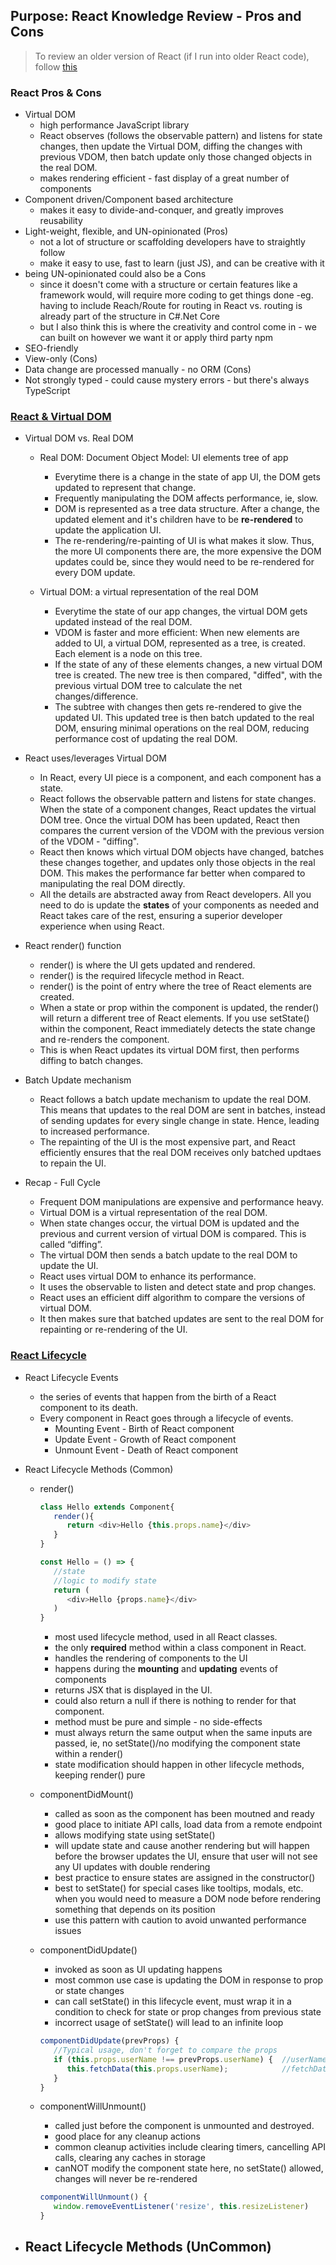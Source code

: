 ## Purpose: React Knowledge Review - Pros and Cons

> To review an older version of React (if I run into older React code), follow [this](https://www.w3schools.com/react/react_render.asp)
> 

### React Pros & Cons
- Virtual DOM
   - high performance JavaScript library 
   - React observes (follows the observable pattern) and listens for state changes, then update the Virtual DOM, diffing the changes with previous VDOM, then batch update only those changed objects in the real DOM.  
   - makes rendering efficient - fast display of a great number of components
- Component driven/Component based architecture 
   - makes it easy to divide-and-conquer, and greatly improves reusability
- Light-weight, flexible, and UN-opinionated (Pros)
   - not a lot of structure or scaffolding developers have to straightly follow 
   - make it easy to use, fast to learn (just JS), and can be creative with it
- being UN-opinionated could also be a Cons 
   - since it doesn't come with a structure or certain features like a framework would, will require more coding to get things done -eg. having to include Reach/Route for routing in React vs. routing is already part of the structure in C#.Net Core 
   - but I also think this is where the creativity and control come in - we can built on however we want it or apply third party npm
- SEO-friendly
- View-only (Cons)
- Data change are processed manually - no ORM (Cons)
- Not strongly typed - could cause mystery errors - but there's always TypeScript

### [React & Virtual DOM](https://programmingwithmosh.com/react/react-virtual-dom-explained/)
- Virtual DOM vs. Real DOM
   - Real DOM: Document Object Model: UI elements tree of app
      - Everytime there is a change in the state of app UI, the DOM gets updated to represent that change.
      - Frequently manipulating the DOM affects performance, ie, slow.
      - DOM is represented as a tree data structure. After a change, the updated element and it's children have to be **re-rendered** to update the application UI.  
      - The re-rendering/re-painting of UI is what makes it slow.  Thus, the more UI components there are, the more expensive the DOM updates could be, since they would need to be re-rendered for every DOM update.
   
   - Virtual DOM: a virtual representation of the real DOM
      - Everytime the state of our app changes, the virtual DOM gets updated instead of the real DOM.
      - VDOM is faster and more efficient: When new elements are added to UI, a virtual DOM, represented as a tree, is created.  Each element is a node on this tree.  
      - If the state of any of these elements changes, a new virtual DOM tree is created. The new tree is then compared, "diffed", with the previous virtual DOM tree to calculate the net changes/difference.  
      - The subtree with changes then gets re-rendered to give the updated UI.  This updated tree is then batch updated to the real DOM, ensuring minimal operations on the real DOM, reducing performance cost of updating the real DOM.

- React uses/leverages Virtual DOM
   - In React, every UI piece is a component, and each component has a state.  
   - React follows the observable pattern and listens for state changes.  When the state of a component changes, React updates the virtual DOM tree. Once the virtual DOM has been updated, React then compares the current version of the VDOM with the previous version of the VDOM - "diffing".
   - React then knows which virtual DOM objects have changed, batches these changes together, and updates only those objects in the real DOM. This makes the performance far better when compared to manipulating the real DOM directly.
   - All the details are abstracted away from React developers.  All you need to do is update the **states** of your components as needed and React takes care of the rest, ensuring a superior developer experience when using React.

- React render() function
   - render() is where the UI gets updated and rendered. 
   - render() is the required lifecycle method in React.
   - render() is the point of entry where the tree of React elements are created.
   - When a state or prop within the component is updated, the render() will return a different tree of React elements.  If you use setState() within the component, React immediately detects the state change and re-renders the component.
   - This is when React updates its virtual DOM first, then performs diffing to batch changes.

- Batch Update mechanism
   - React follows a batch update mechanism to update the real DOM.  This means that updates to the real DOM are sent in batches, instead of sending updates for every single change in state.  Hence, leading to increased performance.
   - The repainting of the UI is the most expensive part, and React efficiently ensures that the real DOM receives only batched updtaes to repain the UI.

- Recap - Full Cycle
   - Frequent DOM manipulations are expensive and performance heavy.
   - Virtual DOM is a virtual representation of the real DOM.
   - When state changes occur, the virtual DOM is updated and the previous and current version of virtual DOM is compared. This is called “diffing”.
   - The virtual DOM then sends a batch update to the real DOM to update the UI.
   - React uses virtual DOM to enhance its performance.
   - It uses the observable to listen and detect state and prop changes.
   - React uses an efficient diff algorithm to compare the versions of virtual DOM.
   - It then makes sure that batched updates are sent to the real DOM for repainting or re-rendering of the UI.

### [React Lifecycle](https://programmingwithmosh.com/javascript/react-lifecycle-methods/) 
   - React Lifecycle Events
      - the series of events that happen from the birth of a React component to its death.
      - Every component in React goes through a lifecycle of events.
         - Mounting Event - Birth of React component
         - Update Event - Growth of React component
         - Unmount Event - Death of React component

   - React Lifecycle Methods (Common)
      - render() 
         ```js
         class Hello extends Component{
            render(){
               return <div>Hello {this.props.name}</div>
            }
         }

         const Hello = () => {
            //state
            //logic to modify state
            return (
               <div>Hello {props.name}</div>
            )
         }
         ```
         - most used lifecycle method, used in all React classes.
         - the only **required** method within a class component in React.
         - handles the rendering of components to the UI
         - happens during the **mounting** and **updating** events of components
         - returns JSX that is displayed in the UI.
         - could also return a null if there is nothing to render for that component.
         - method must be pure and simple - no side-effects
         - must always return the same output when the same inputs are passed, ie, no setState()/no modifying the component state within a render()
         - state modification should happen in other lifecycle methods, keeping render() pure

      - componentDidMount()
         - called as soon as the component has been moutned and ready
         - good place to initiate API calls, load data from a remote endpoint
         - allows modifying state using setState()
         - will update state and cause another rendering but will happen before the browser updates the UI, ensure that user will not see any UI updates with double rendering
         - best practice to ensure states are assigned in the constructor()
         - best to setState() for special cases like tooltips, modals, etc. when you would need to measure a DOM node before rendering something that depends on its position
         - use this pattern with caution to avoid unwanted performance issues

      - componentDidUpdate()
         - invoked as soon as UI updating happens
         - most common use case is updating the DOM in response to prop or state changes
         - can call setState() in this lifecycle event, must wrap it in a condition to check for state or prop changes from previous state
         - incorrect usage of setState() will lead to an infinite loop
         ```js
         componentDidUpdate(prevProps) {
            //Typical usage, don't forget to compare the props
            if (this.props.userName !== prevProps.userName) {  //userName has been updated
               this.fetchData(this.props.userName);            //fetchData with updated userName; no need to make the API call if props.userName did not change
            }
         }
         ```

      - componentWillUnmount()
         - called just before the component is unmounted and destroyed.
         - good place for any cleanup actions
         - common cleanup activities include clearing timers, cancelling API calls, clearing any caches in storage
         - canNOT modify the component state here, no setState() allowed, changes will never be re-rendered 
         ```js
         componentWillUnmount() {
            window.removeEventListener('resize', this.resizeListener)
         }
         ```

   - React Lifecycle Methods (UnCommon)
      - 








